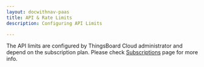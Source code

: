 ```yaml
---
layout: docwithnav-paas
title: API & Rate Limits
description: Configuring API Limits

---
```


The API limits are configured by ThingsBoard Cloud administrator and depend on the subscription plan. 
Please check [Subscriptions](/docs/paas/subscription/) page for more info. 